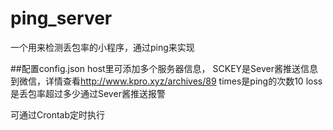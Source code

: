 # ping_server
一个用来检测丢包率的小程序，通过ping来实现

##配置config.json
host里可添加多个服务器信息，
SCKEY是Sever酱推送信息到微信，详情查看<http://www.kpro.xyz/archives/89>
times是ping的次数10
loss是丢包率超过多少通过Sever酱推送报警

可通过Crontab定时执行

